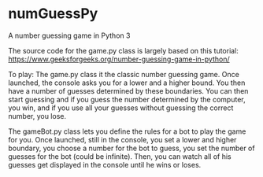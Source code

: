 # numGuessPy
A number guessing game in Python 3

The source code for the game.py class is largely based on this tutorial: https://www.geeksforgeeks.org/number-guessing-game-in-python/

To play:
The game.py class it the classic number guessing game. Once launched, the console asks you for a lower and a higher bound. You then have a number of guesses determined by these boundaries. You can then start guessing and if you guess the number determined by the computer, you win, and if you use all your guesses without guessing the correct number, you lose.

The gameBot.py class lets you define the rules for a bot to play the game for you. Once launched, still in the console, you set a lower and higher boundary, you choose a number for the bot to guess, you set the number of guesses for the bot (could be infinite). Then, you can watch all of his guesses get displayed in the console until he wins or loses.